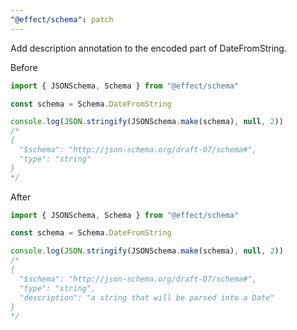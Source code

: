 ```yaml
---
"@effect/schema": patch
---
```


Add description annotation to the encoded part of DateFromString.

Before

```ts
import { JSONSchema, Schema } from "@effect/schema"

const schema = Schema.DateFromString

console.log(JSON.stringify(JSONSchema.make(schema), null, 2))
/*
{
  "$schema": "http://json-schema.org/draft-07/schema#",
  "type": "string"
}
*/
```

After

```ts
import { JSONSchema, Schema } from "@effect/schema"

const schema = Schema.DateFromString

console.log(JSON.stringify(JSONSchema.make(schema), null, 2))
/*
{
  "$schema": "http://json-schema.org/draft-07/schema#",
  "type": "string",
  "description": "a string that will be parsed into a Date"
}
*/
```
